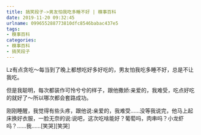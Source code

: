 ```yaml
---
title: 搞笑段子->男友怕我吃多睡不好 | 糗事百科
date: 2019-11-20 09:32:45
urlname: 099655288773810dfc8546babac437e5
tags: 
- 糗事百科
categories:
- 糗事百科
- 搞笑段子
---
```

Lz有点贪吃～每当到了晚上都想吃好多好吃的，男友怕我吃多睡不好，总是不让我吃。

但是我聪明，每次都装作可怜兮兮的样子，跟他撒娇:亲爱的，我难受，吃点好吃的就好了～所以哪次都会套路成功。

刚刚睡醒，我觉得有些头疼，跟他说:亲爱的，我难受……没等我说完，他马上起床换好衣服，一脸无奈的说:说吧，这次吃啥能好？葡萄吗，肉串吗？小龙虾吗？……我……[笑哭][笑哭]



